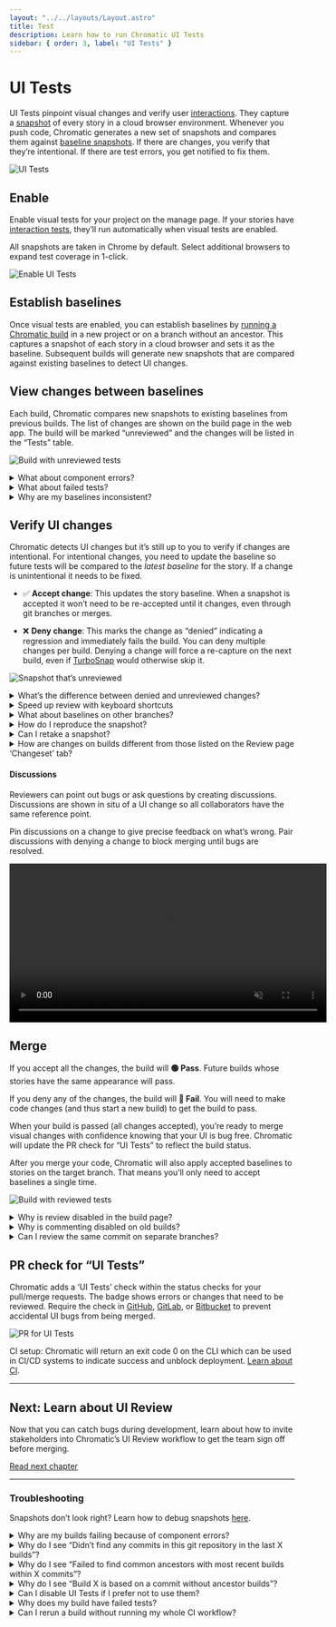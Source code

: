 ```yaml
---
layout: "../../layouts/Layout.astro"
title: Test
description: Learn how to run Chromatic UI Tests
sidebar: { order: 3, label: "UI Tests" }
---
```


# UI Tests

UI Tests pinpoint visual changes and verify user [interactions](/docs/interactions). They capture a [snapshot](/docs/snapshots) of every story in a cloud browser environment. Whenever you push code, Chromatic generates a new set of snapshots and compares them against [baseline snapshots](/docs/branching-and-baselines#whats-a-baseline). If there are changes, you verify that they’re intentional. If there are test errors, you get notified to fix them.

![UI Tests](../../images/workflow-uitest.png)

## Enable

Enable visual tests for your project on the manage page. If your stories have [interaction tests](/docs/interactions), they’ll run automatically when visual tests are enabled.

All snapshots are taken in Chrome by default. Select additional browsers to expand test coverage in 1-click.

![Enable UI Tests](../../images/uitests-for-docs.png)

## Establish baselines

Once visual tests are enabled, you can establish baselines by [running a Chromatic build](/docs/setup#run-chromatic) in a new project or on a branch without an ancestor. This captures a snapshot of each story in a cloud browser and sets it as the baseline. Subsequent builds will generate new snapshots that are compared against existing baselines to detect UI changes.

## View changes between baselines

Each build, Chromatic compares new snapshots to existing baselines from previous builds. The list of changes are shown on the build page in the web app. The build will be marked “unreviewed” and the changes will be listed in the “Tests” table.

![Build with unreviewed tests](../../images/build-test-unreviewed.png)

<details>
<summary class="no-anchor">What about component errors?</summary>

When a story fails to render it will be badged with “Component Error”. You will not be able to “pass” a build that has component errors. Fix story errors in Storybook and run the build again.

</details>

<details>
<summary class="no-anchor">What about failed tests?</summary>

When interaction tests fail, the story will be badged with “Failed test.” You will not be able to “pass” a build that has failed tests. Fix interaction tests in Storybook and run the build again.

</details>

<details>
<summary class="no-anchor">Why are my baselines inconsistent?</summary>

Here are common reasons baselines can be inconsistent and how to fix them.

If you’re not running Chromatic builds on your base branch (e.g., `main`) then Chromatic will not be able to track which baselines are associated with which commits and branches. We recommend that you always run Chromatic on your base branch to ensure reliable, consistent baselines.

If you’re not auto-accepting changes on your base branch (e.g., `main`) then Chromatic can't enforce that your trunk branch is clean and passing. We recommend you add the [`--auto-accept-changes`](/docs/cli/#configuration-options) flag when running on the trunk branch to ensure all incoming changes will be accepted as baselines.

If you're squash and rebase-merging, Chromatic will not be able to track baselines to commits accurately because squashing removes commits from git history. We recommend you enable Chromatic's GitHub App to [auto-detect](/docs/branching-and-baselines/#how-do-baselines-get-preserved-during-squash-and-rebase-merging) squash and rebase merges which maintains your baselines.

</details>

## Verify UI changes

Chromatic detects UI changes but it’s still up to you to verify if changes are intentional. For intentional changes, you need to update the baseline so future tests will be compared to the _latest baseline_ for the story. If a change is unintentional it needs to be fixed.

- ✅&nbsp;**Accept change**: This updates the story baseline. When a snapshot is accepted it won’t need to be re-accepted until it changes, even through git branches or merges.

- ❌&nbsp;**Deny change**: This marks the change as “denied” indicating a regression and immediately fails the build. You can deny multiple changes per build. Denying a change will force a re-capture on the next build, even if [TurboSnap](/docs/turbosnap) would otherwise skip it.

![Snapshot that’s unreviewed](../../images/snapshot-unreviewed.png)

<details>
<summary>What&rsquo;s the difference between denied and unreviewed changes?</summary>

The purpose of denying is to mark changes you’ve looked at but not accepted. When you’ve finished reviewing the build, the list of denied changes helps you track what needs fixing.

When it comes to baselines, denying and leaving unreviewed have the same effect. In both cases, the original baseline is used for comparisons. This means in subsequent builds, Chromatic compares the latest build to the original baseline (not the previously denied snapshot).

Denied changes will be marked as unreviewed in subsequent builds for you to review again.

</details>

<details>
<summary>Speed up review with keyboard shortcuts</summary>

Verify UI changes faster using keyboard shortcuts. Protip: Pressing 1 multiple times switches between the baseline and new snapshot in the 1up view.
![Keyboard shortcuts](../../images/keyboard-shortcuts.png)

</details>

<details>
<summary>What about baselines on other branches?</summary>

Chromatic automatically changes the baseline snapshots that it uses for each build depending on your branch. Each branch has a separate set of baselines.

This means you can update UI components on multiple feature branches in parallel without conflicts. When you merge branches, the most recent baseline takes precedence. [Learn about branching and baselines »](/docs/branching-and-baselines)

</details>

<details>
<summary>How do I reproduce the snapshot?</summary>

Sometimes you need a closer look to determine why a snapshot is rendering as it does. Along with pixel and DOM diffs, Chromatic displays the interactive stories just as they appear in Storybook.

Click “Inspect snapshot” to open the Inspector. Switch between the “Canvas” and “Snapshot” tabs to compare the live component to the snapshot. Learn more about snapshots [here](/docs/snapshots).

![Reproduce snapshot](../../images/feature-component-inspect.png)

</details>

<details>
<summary>Can I retake a snapshot?</summary>

Yes, [rerun the latest build](/docs/snapshots#rerun-builds-to-retake-snapshots) on your branch to retake snapshots of unreviewed or denied changes.

![Rerun button](../../images/build-detail-rerun-button.png)

</details>

<details>
<summary>How are changes on builds different from those listed on the Review page ‘Changeset’ tab?</summary>

UI tests (shown on the build screen) detect changes between builds, specifically, between the last accepted baseline and the latest build. This is useful for detecting defects during the development process and when merging to the main branch to ship.

In contrast, the Review page shows the changeset between the latest commit on the PR branch (head) and the ‘merge base’ (base). Think of it like code review, but for UI.

</details>

#### Discussions

Reviewers can point out bugs or ask questions by creating discussions. Discussions are shown in situ of a UI change so all collaborators have the same reference point.

Pin discussions on a change to give precise feedback on what’s wrong. Pair discussions with denying a change to block merging until bugs are resolved.

<video autoPlay muted playsInline loop width="560px" class="center" style="pointer-events: none;">
  <source src="/docs/assets/testscreen-comment-pinned-optimized.mp4" type="video/mp4" />
</video>

## Merge

If you accept all the changes, the build will **🟢&nbsp;Pass**. Future builds whose stories have the same appearance will pass.

If you deny any of the changes, the build will **🔴&nbsp;Fail**. You will need to make code changes (and thus start a new build) to get the build to pass.

When your build is passed (all changes accepted), you’re ready to merge visual changes with confidence knowing that your UI is bug free. Chromatic will update the PR check for “UI Tests” to reflect the build status.

After you merge your code, Chromatic will also apply accepted baselines to stories on the target branch. That means you’ll only need to accept baselines a single time.

![Build with reviewed tests](../../images/build-test-reviewed.png)

<details>
<summary>Why is review disabled in the build page?</summary>

Reviewing is only enabled for the latest build on a branch to ensure that only the most up-to-date UI gets accepted as baselines.

</details>

<details>
<summary>Why is commenting disabled on old builds?</summary>

Comments are disabled on old builds to ensure that discussions are always on topic and up to date with the latest UI. This prevents the situation where different reviewers comment on different versions of the code.

</details>

<details>
<summary>Can I review the same commit on separate branches?</summary>

Yes, but it‘s not a best practice.

Every branch has independent baselines for each story until the branch gets merged. If two builds reference the same commit hash but are on _different branches_ it will be possible to review those builds separately so long as they're the latest build on their respective branches. We don't recommend this because you'll have to review the same change multiple times.

Instead, we recommend you regularly review builds to keep feature branches 🟢&nbsp;passing.

</details>

## PR check for “UI Tests”

Chromatic adds a ‘UI Tests’ check within the status checks for your pull/merge requests. The badge shows errors or changes that need to be reviewed. Require the check in [GitHub](https://help.github.com/en/github/administering-a-repository/enabling-required-status-checks), [GitLab](https://docs.gitlab.com/ee/api/commits.html#post-the-build-status-to-a-commit), or [Bitbucket](https://confluence.atlassian.com/bitbucket/suggest-or-require-checks-before-a-merge-856691474.html) to prevent accidental UI bugs from being merged.

![PR for UI Tests](../../images/prbadge-test.png)

<div class="aside">

CI setup: Chromatic will return an exit code 0 on the CLI which can be used in CI/CD systems to indicate success and unblock deployment. [Learn about CI](/docs/ci).

</div>

---

## Next: Learn about UI Review

Now that you can catch bugs during development, learn about how to invite stakeholders into Chromatic’s UI Review workflow to get the team sign off before merging.

<a class="btn primary round" href="/docs/review">Read next chapter</a>

---

### Troubleshooting

<div class="aside">

Snapshots don’t look right? Learn how to debug snapshots [here](/docs/snapshots).

</div>

<details>
<summary>Why are my builds failing because of component errors?</summary>

A build will _fail_ if any of the snapshots fail to render (i.e. in rendering the latest version of the component, the snapshot throws a JavaScript exception). You’ll need to fix the code for errored components before we can pass the build.

</details>

<details>
<summary>Why do I see “Didn’t find any commits in this git repository in the last X builds”?</summary>

This means that across the last X unique commits across all builds in your app, we didn’t find a single one that exists in the repository you ran this build against. Commits can go missing if you rebase or perform squash-merges, however, if all of the previous X builds’ commits are missing, it is likely something has gone wrong.

If you’ve reached this situation and can’t work out why, please contact us through our <a  class="intercom-concierge-bot">in-app chat</a> or [email](mailto:support@chromatic.com).

</details>

<details>
<summary>Why do I see “Failed to find common ancestors with most recent builds within X commits”?</summary>

This means that although we found recent builds that _were_ in your git repository history (see above), we couldn’t find any _common_ history between your checked out build and those builds within X commits.

Unless you are doing something unusual with your git repository, this is extremely unlikely. Either way, please contact us through our in-app chat or [email](mailto:support@chromatic.com).

</details>

<details>
<summary>Why do I see “Build X is based on a commit without ancestor builds”? </summary>

When we create a build, we search your git history for a recent Chromatic build based on a commit that is an ancestor (i.e. a commit that is in the direct history of this commit). Unless this is the very first build, if we do not find one, we will show you this message.

This is typically unusual, because in order to run Chromatic on a commit, chances are the commit that added Chromatic to your app is an ancestor!

However, this situation can arise due to the following:

1. You switched branches and re-ran Chromatic, without checking-in the code changes that installed Chromatic. In this case you can safely ignore this message.

1. You rewrote history in merging the Chromatic installation code (e.g. using GitHub’s “Squash and Merge” or “Rebase and Merge” buttons). [Learn how to resolve](/docs/github-actions#github-squashrebase-merge-and-the-main-branch)

1. You are using a shallow clone of your repository when running Chromatic. Chromatic needs access to your full git history in order to find baselines (or at least the history until the previous Chromatic build, which depends on how often you push code/run builds). [Learn about how we use Git for baselines »](/docs/branching-and-baselines)

1. Something else happened, perhaps a bug at our end? Please contact us through our in app chat if this is the case.

</details>

<details>
<summary>Can I disable UI Tests if I prefer not to use them?</summary>

Yes. Go to the manage page for your project where you can disable UI Tests. Chromatic will no longer add status checks to your PRs for UI Tests once it is disabled.

</details>

<details>
<summary>Why does my build have failed tests?</summary>

“Failed tests” happens when a story’s [play function](https://storybook.js.org/docs/react/writing-stories/play-function#gatsby-focus-wrapper) has an unexpected error that caused it to fail. You can learn more about interaction tests [here](https://storybook.js.org/docs/react/writing-tests/interaction-testing).

</details>

<details>
<summary>Can I rerun a build without running my whole CI workflow?</summary>

Yes you can [rerun the latest build on any branch](/docs/snapshots#rerun-builds-to-retake-snapshots) outside of your CI workflow. Go to the build page to kick off a new build that uses identical settings and configuration as your old build.

</details>
